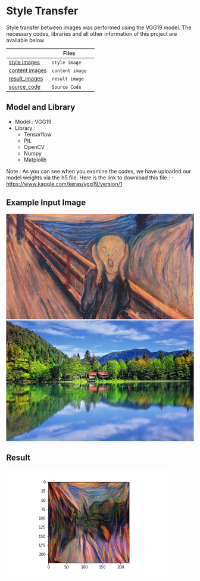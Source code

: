 # Style Transfer

Style transfer between images was performed using the VGG19 model. The necessary codes, libraries and all other information of this project are available below

|                |Files|                         |
|----------------|-------------------------------|-----------------------------|
|[style images](https://github.com/Onurryilmazz/Tensorflow-Style-Transfer/blob/main/c%C4%B1gl%C4%B1k.jpg "cıglık.jpg")|`style image`                        
|[content images](https://github.com/Onurryilmazz/Tensorflow-Style-Transfer/blob/main/manzara.jpg "manzara.jpg")         |`content image` 
|[result_images](https://github.com/Onurryilmazz/Tensorflow-Style-Transfer/blob/main/result.png "result.png")|`result image`                        
|[source_code](https://github.com/Onurryilmazz/Tensorflow-Style-Transfer/blob/main/StyleTransfer.ipynb "StyleTransger.ipynb")        |`Source Code`


## Model and Library

- Model : VGG19
- Library :
    - Tensorflow
    - PIL
    - OpenCV
    - Numpy 
    - Matplolib
    
Note : As you can see when you examine the codes, we have uploaded our model weights via the h5 file. Here is the link to download this file :
     - https://www.kaggle.com/keras/vgg19/version/1
     
## Example Input Image
![image1](https://github.com/Onurryilmazz/Tensorflow-Style-Transfer/blob/main/c%C4%B1gl%C4%B1k.jpg)
![image2](https://github.com/Onurryilmazz/Tensorflow-Style-Transfer/blob/main/manzara.jpg)

## Result
![result](https://github.com/Onurryilmazz/Tensorflow-Style-Transfer/blob/main/result.png)
